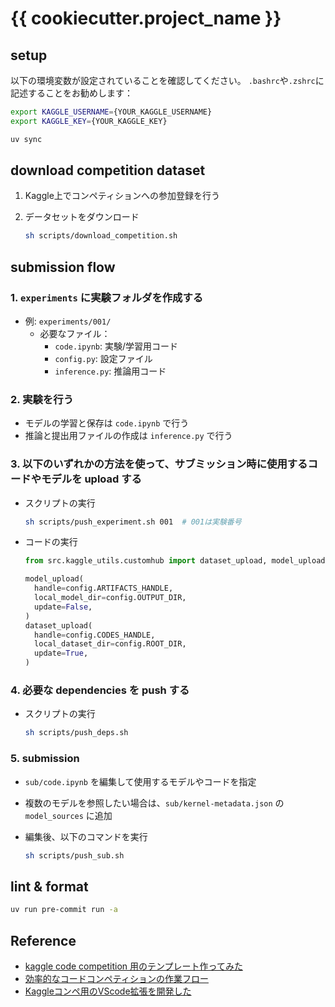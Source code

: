 # {{ cookiecutter.project_name }}

## setup
以下の環境変数が設定されていることを確認してください。
`.bashrc`や`.zshrc`に記述することをお勧めします：

```bash
export KAGGLE_USERNAME={YOUR_KAGGLE_USERNAME}
export KAGGLE_KEY={YOUR_KAGGLE_KEY}
```

```bash
uv sync
```

## download competition dataset

1. Kaggle上でコンペティションへの参加登録を行う

2. データセットをダウンロード

    ```bash
    sh scripts/download_competition.sh
    ```

## submission flow

### 1. `experiments` に実験フォルダを作成する
- 例: `experiments/001/`
  - 必要なファイル：
    - `code.ipynb`: 実験/学習用コード
    - `config.py`: 設定ファイル
    - `inference.py`: 推論用コード

### 2. 実験を行う
- モデルの学習と保存は `code.ipynb` で行う
- 推論と提出用ファイルの作成は `inference.py` で行う

### 3. 以下のいずれかの方法を使って、サブミッション時に使用するコードやモデルを upload する

  - スクリプトの実行

    ```bash
    sh scripts/push_experiment.sh 001  # 001は実験番号
    ```

  - コードの実行

    ```python
    from src.kaggle_utils.customhub import dataset_upload, model_upload

    model_upload(
      handle=config.ARTIFACTS_HANDLE,
      local_model_dir=config.OUTPUT_DIR,
      update=False,
    )
    dataset_upload(
      handle=config.CODES_HANDLE,
      local_dataset_dir=config.ROOT_DIR,
      update=True,
    )
    ```


### 4. 必要な dependencies を push する
  - スクリプトの実行
  
    ```sh
    sh scripts/push_deps.sh
    ```

### 5. submission
  - `sub/code.ipynb` を編集して使用するモデルやコードを指定
  - 複数のモデルを参照したい場合は、`sub/kernel-metadata.json` の `model_sources` に追加
  - 編集後、以下のコマンドを実行

    ```sh
    sh scripts/push_sub.sh
    ```

## lint & format

```bash
uv run pre-commit run -a
```

## Reference
- [kaggle code competition 用のテンプレート作ってみた](https://osushinekotan.hatenablog.com/entry/2024/12/24/193145)
- [効率的なコードコンペティションの作業フロー](https://ho.lc/blog/kaggle_code_submission/)
- [Kaggleコンペ用のVScode拡張を開発した](https://ho.lc/blog/vscode_kaggle_extension/)
